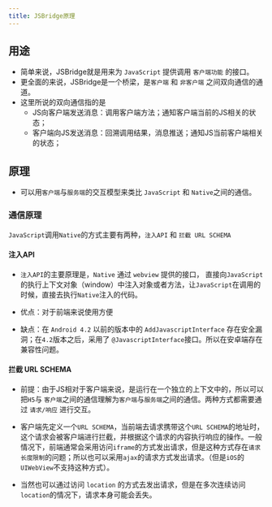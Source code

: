 ```yaml
---
title: JSBridge原理
---
```


## 用途

- 简单来说，JSBridge就是用来为 `JavaScript` 提供调用 `客户端功能` 的接口。
- 更全面的来说，JSBridge是一个桥梁，是`客户端` 和 `非客户端` 之间双向通信的通道。
- 这里所说的双向通信指的是
  - JS向客户端发送消息：调用客户端方法；通知客户端当前的JS相关的状态；
  - 客户端向JS发送消息：回溯调用结果，消息推送；通知JS当前客户端相关的状态；

## 原理

- 可以用`客户端`与`服务端`的交互模型来类比 `JavaScript` 和 `Native`之间的通信。

### 通信原理

`JavaScript`调用`Native`的方式主要有两种，`注入API` 和 `拦截 URL SCHEMA`

#### 注入API

- `注入API`的主要原理是，`Native` 通过 `webview` 提供的接口， 直接向`JavaScript`的执行上下文对象（window）中注入对象或者方法，让`JavaScript`在调用的时候，直接去执行`Native`注入的代码。

- 优点：对于前端来说使用方便

- 缺点：在 `Android 4.2` 以前的版本中的 `AddJavascriptInterface` 存在安全漏洞；在`4.2`版本之后，采用了 `@JavascriptInterface`接口。所以在安卓端存在兼容性问题。

#### 拦截 URL SCHEMA

- 前提：由于JS相对于客户端来说，是运行在一个独立的上下文中的，所以可以把`H5`与 `客户端`之间的通信理解为`客户端`与`服务端`之间的通信。两种方式都需要通过 `请求/响应` 进行交互。

- 客户端先定义一个`URL SCHEMA`，当前端去请求携带这个`URL SCHEMA`的地址时，这个请求会被客户端进行拦截，并根据这个请求的内容执行响应的操作。一般情况下，前端通常会采用访问`iframe`的方式发出请求，但是这种方式存在`请求长度限制`的问题；所以也可以采用`ajax`的请求方式发出请求。（但是`iOS`的`UIWebView`不支持这种方式）。

- 当然也可以通过访问 `location` 的方式去发出请求，但是在多次连续访问`location`的情况下，请求本身可能会丢失。
